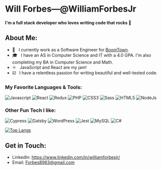 # Will Forbes—@WilliamForbesJr

#### I'm a full stack developer who loves writing code that rocks 🤘

## About Me:
- 🏢 &nbsp; I currently work as a Software Engineer for [BoomTown](https://www.boomtownroi.com).
- 🎓 &nbsp; I have an AS in Computer Science and IT with a 4.0 GPA. I'm also completing my BA in Computer Science and Math.
- ⚛️ &nbsp; JavaScript and React are my jam!
- ☑️ &nbsp; I have a relentless passion for writing beautiful and well-tested code.


### My Favorite Languages & Tools:
<p>
  <img src="https://img.shields.io/badge/JavaScript-323330?style=for-the-badge&logo=javascript&logoColor=F7DF1E&" alt="Javascript">
  <img src="https://img.shields.io/badge/React-20232A?style=for-the-badge&logo=react&logoColor=61DAFB&" alt="React">
  <img src="https://img.shields.io/badge/Redux-593D88?style=for-the-badge&logo=redux&logoColor=white&" alt="Redux">
  <img src="https://img.shields.io/badge/PHP-777BB4?style=for-the-badge&logo=php&logoColor=white&" alt="PHP">
  <img src="https://img.shields.io/badge/CSS3-1572B6?style=for-the-badge&logo=css3&logoColor=white&" alt="CSS3">
  <img src="https://img.shields.io/badge/Sass-CC6699?style=for-the-badge&logo=sass&logoColor=white&" alt="Sass">
  <img src="https://img.shields.io/badge/HTML5-E34F26?style=for-the-badge&logo=html5&logoColor=white&" alt="HTML5">
  <img src="https://img.shields.io/badge/Node.js-43853D?style=for-the-badge&logo=node.js&logoColor=white&" alt="NodeJs">
</p>

### Other Fun Tech I like:
<p>
  <img src="https://img.shields.io/badge/Cypress-20232A?style=for-the-badge&logo=cypress&logoColor=white&" alt="Cypress">
  <img src="https://img.shields.io/badge/Gatsby-663399?style=for-the-badge&logo=gatsby&logoColor=white" alt="Gatsby">
  <img src="https://img.shields.io/badge/WordPress-0073aa?style=for-the-badge&logo=wordpress&logoColor=white" alt="WordPress">
  <img src="https://img.shields.io/badge/Jest-C21325?style=for-the-badge&logo=jest&logoColor=white" alt="Jest">
  <img src="https://img.shields.io/badge/MySQL-00000F?style=for-the-badge&logo=mysql&logoColor=white" alt="MySQL">
  <img src="https://img.shields.io/badge/C%23-239120?style=for-the-badge&logo=c-sharp&logoColor=white" alt="C#">
</p>

[![Top Langs](https://github-readme-stats.vercel.app/api/top-langs/?username=williamforbesjr&layout=compact&theme=react&hide_border=true)](https://github.com/anuraghazra/github-readme-stats)


## Get in Touch:
- LinkedIn: <https://www.linkedin.com/in/williamforbesjr/>
- Email: <Forbes8963@gmail.com>
